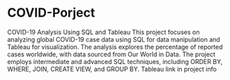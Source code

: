 # COVID-Porject
COVID-19 Analysis Using SQL and Tableau
This project focuses on analyzing global COVID-19 case data using SQL for data manipulation and Tableau for visualization. The analysis explores the percentage of reported cases worldwide, with data sourced from Our World in Data. The project employs intermediate and advanced SQL techniques, including ORDER BY, WHERE, JOIN, CREATE VIEW, and GROUP BY.
Tableau link in project info
